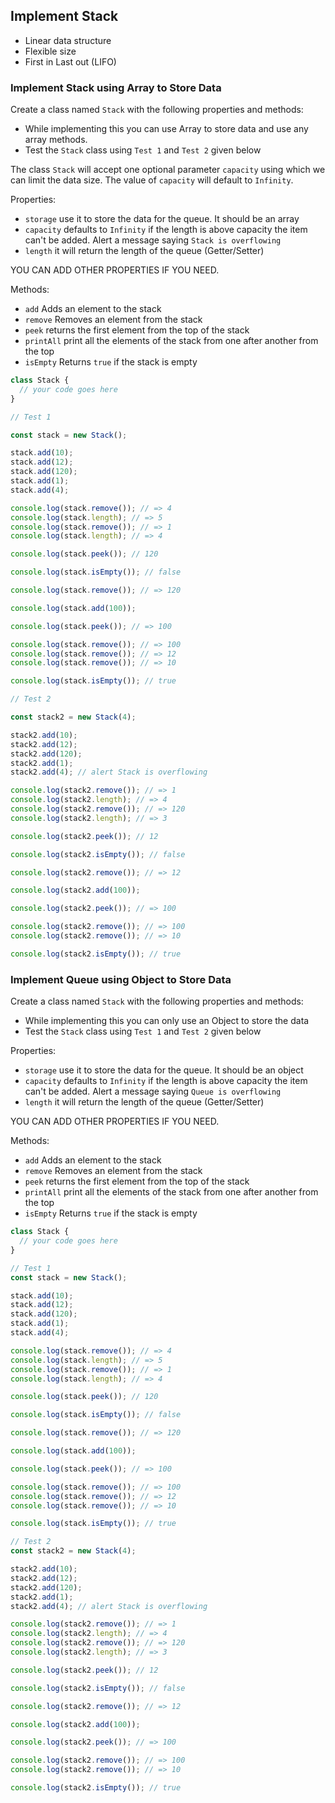 ## Implement Stack

- Linear data structure
- Flexible size
- First in Last out (LIFO)

### Implement Stack using Array to Store Data

Create a class named `Stack` with the following properties and methods:

- While implementing this you can use Array to store data and use any array methods.
- Test the `Stack` class using `Test 1` and `Test 2` given below

The class `Stack` will accept one optional parameter `capacity` using which we can limit the data size. The value of `capacity` will default to `Infinity`.

Properties:

- `storage` use it to store the data for the queue. It should be an array
- `capacity` defaults to `Infinity` if the length is above capacity the item can't be added. Alert a message saying `Stack is overflowing`
- `length` it will return the length of the queue (Getter/Setter)

YOU CAN ADD OTHER PROPERTIES IF YOU NEED.

Methods:

- `add` Adds an element to the stack
- `remove` Removes an element from the stack
- `peek` returns the first element from the top of the stack
- `printAll` print all the elements of the stack from one after another from the top
- `isEmpty` Returns `true` if the stack is empty

```js
class Stack {
  // your code goes here
}

// Test 1

const stack = new Stack();

stack.add(10);
stack.add(12);
stack.add(120);
stack.add(1);
stack.add(4);

console.log(stack.remove()); // => 4
console.log(stack.length); // => 5
console.log(stack.remove()); // => 1
console.log(stack.length); // => 4

console.log(stack.peek()); // 120

console.log(stack.isEmpty()); // false

console.log(stack.remove()); // => 120

console.log(stack.add(100));

console.log(stack.peek()); // => 100

console.log(stack.remove()); // => 100
console.log(stack.remove()); // => 12
console.log(stack.remove()); // => 10

console.log(stack.isEmpty()); // true

// Test 2

const stack2 = new Stack(4);

stack2.add(10);
stack2.add(12);
stack2.add(120);
stack2.add(1);
stack2.add(4); // alert Stack is overflowing

console.log(stack2.remove()); // => 1
console.log(stack2.length); // => 4
console.log(stack2.remove()); // => 120
console.log(stack2.length); // => 3

console.log(stack2.peek()); // 12

console.log(stack2.isEmpty()); // false

console.log(stack2.remove()); // => 12

console.log(stack2.add(100));

console.log(stack2.peek()); // => 100

console.log(stack2.remove()); // => 100
console.log(stack2.remove()); // => 10

console.log(stack2.isEmpty()); // true
```

### Implement Queue using Object to Store Data

Create a class named `Stack` with the following properties and methods:

- While implementing this you can only use an Object to store the data
- Test the `Stack` class using `Test 1` and `Test 2` given below

Properties:

- `storage` use it to store the data for the queue. It should be an object
- `capacity` defaults to `Infinity` if the length is above capacity the item can't be added. Alert a message saying `Queue is overflowing`
- `length` it will return the length of the queue (Getter/Setter)

YOU CAN ADD OTHER PROPERTIES IF YOU NEED.

Methods:

- `add` Adds an element to the stack
- `remove` Removes an element from the stack
- `peek` returns the first element from the top of the stack
- `printAll` print all the elements of the stack from one after another from the top
- `isEmpty` Returns `true` if the stack is empty

```js
class Stack {
  // your code goes here
}

// Test 1
const stack = new Stack();

stack.add(10);
stack.add(12);
stack.add(120);
stack.add(1);
stack.add(4);

console.log(stack.remove()); // => 4
console.log(stack.length); // => 5
console.log(stack.remove()); // => 1
console.log(stack.length); // => 4

console.log(stack.peek()); // 120

console.log(stack.isEmpty()); // false

console.log(stack.remove()); // => 120

console.log(stack.add(100));

console.log(stack.peek()); // => 100

console.log(stack.remove()); // => 100
console.log(stack.remove()); // => 12
console.log(stack.remove()); // => 10

console.log(stack.isEmpty()); // true

// Test 2
const stack2 = new Stack(4);

stack2.add(10);
stack2.add(12);
stack2.add(120);
stack2.add(1);
stack2.add(4); // alert Stack is overflowing

console.log(stack2.remove()); // => 1
console.log(stack2.length); // => 4
console.log(stack2.remove()); // => 120
console.log(stack2.length); // => 3

console.log(stack2.peek()); // 12

console.log(stack2.isEmpty()); // false

console.log(stack2.remove()); // => 12

console.log(stack2.add(100));

console.log(stack2.peek()); // => 100

console.log(stack2.remove()); // => 100
console.log(stack2.remove()); // => 10

console.log(stack2.isEmpty()); // true
```
